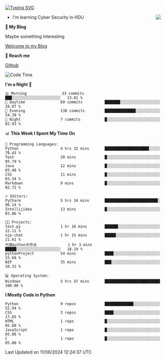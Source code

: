 [![Typing SVG](https://readme-typing-svg.herokuapp.com?font=Fira+Code&pause=1000&random=false&width=450&height=60&lines=Hello+%F0%9F%91%8B%F0%9F%8F%BB;I'm+JBNRZ)](https://git.io/typing-svg)

<a href="#">
  <img align="right" src="https://github-readme-stats.vercel.app/api?username=JBNRZ&show_icons=true&bg_color=15,f2f7fd,E0EAFC" />
</a>

- I'm learning Cyber Security in HDU

 **🌱 My Blog**

Maybe something interesting

[Welcome to my Blog](https://jbnrz.com.cn/)

 **💬 Reach me** 

[Github](https://github.com/JBNRZ)


<!--START_SECTION:waka-->
![Code Time](http://img.shields.io/badge/Code%20Time-532%20hrs%2020%20mins-blue)

**I'm a Night 🦉** 

```text
🌞 Morning                33 commits          ███░░░░░░░░░░░░░░░░░░░░░░   13.81 % 
🌆 Daytime                69 commits          ███████░░░░░░░░░░░░░░░░░░   28.87 % 
🌃 Evening                130 commits         ██████████████░░░░░░░░░░░   54.39 % 
🌙 Night                  7 commits           █░░░░░░░░░░░░░░░░░░░░░░░░   02.93 % 
```


📊 **This Week I Spent My Time On** 

```text
💬 Programming Languages: 
Python                   4 hrs 32 mins       ████████████████████░░░░░   78.43 % 
Text                     20 mins             █░░░░░░░░░░░░░░░░░░░░░░░░   05.79 % 
Java                     12 mins             █░░░░░░░░░░░░░░░░░░░░░░░░   03.48 % 
CSS                      11 mins             █░░░░░░░░░░░░░░░░░░░░░░░░   03.34 % 
Markdown                 9 mins              █░░░░░░░░░░░░░░░░░░░░░░░░   02.72 % 

🔥 Editors: 
PyCharm                  5 hrs 34 mins       ████████████████████████░   96.14 % 
Intellijidea             13 mins             █░░░░░░░░░░░░░░░░░░░░░░░░   03.86 % 

🐱‍💻 Projects: 
test.py                  1 hr 16 mins        ██████░░░░░░░░░░░░░░░░░░░   22.11 % 
nip-chat                 1 hr 15 mins        █████░░░░░░░░░░░░░░░░░░░░   21.61 % 
代做python大作业              1 hr 3 mins         █████░░░░░░░░░░░░░░░░░░░░   18.19 % 
pythonProject            54 mins             ████░░░░░░░░░░░░░░░░░░░░░   15.68 % 
NIP                      35 mins             ███░░░░░░░░░░░░░░░░░░░░░░   10.32 % 

💻 Operating System: 
Windows                  5 hrs 47 mins       █████████████████████████   100.00 % 
```

**I Mostly Code in Python** 

```text
Python                   9 repos             █████████████░░░░░░░░░░░░   52.94 % 
CSS                      3 repos             ████░░░░░░░░░░░░░░░░░░░░░   17.65 % 
HTML                     1 repo              █░░░░░░░░░░░░░░░░░░░░░░░░   05.88 % 
JavaScript               1 repo              █░░░░░░░░░░░░░░░░░░░░░░░░   05.88 % 
C                        1 repo              █░░░░░░░░░░░░░░░░░░░░░░░░   05.88 % 
```




 Last Updated on 11/06/2024 12:24:37 UTC
<!--END_SECTION:waka-->
